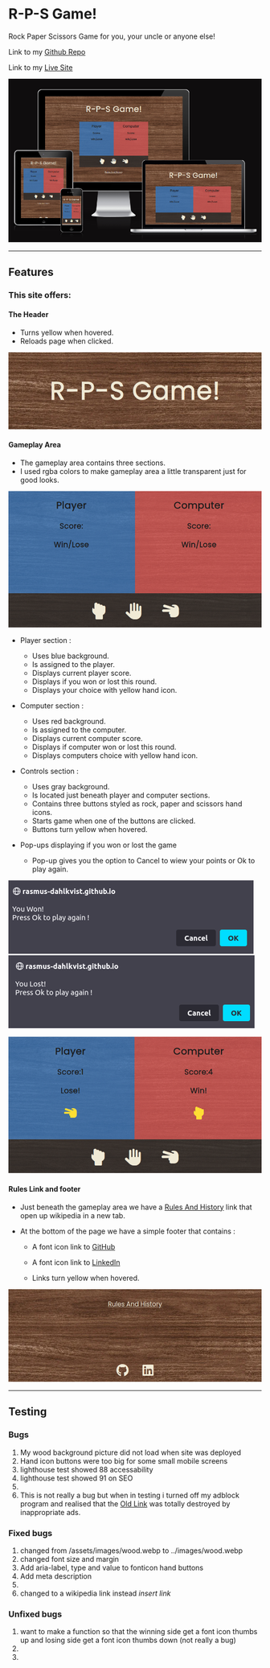 # R-P-S Game!

Rock Paper Scissors Game for you, your uncle or anyone else!

Link to my [Github Repo](https://github.com/Rasmus-Dahlkvist/rock-paper-scissors)

Link to my [Live Site](https://rasmus-dahlkvist.github.io/rock-paper-scissors/)

![Am I Responsive Screenshot](readme-images/am-i-responsive.png)

---
## Features

### This site offers:
#### The Header
- Turns yellow when hovered.
- Reloads page when clicked.

![Header Screenshot](readme-images/header-image.png)

#### Gameplay Area
- The gameplay area contains three sections.
- I used rgba colors to make gameplay area a little transparent just for good looks.

![Gameplay area not started](readme-images/gameplay-area-one.png)

- Player section :
    - Uses blue background.
    - Is assigned to the player.
    - Displays current player score.
    - Displays if you won or lost this round.
    - Displays your choice with yellow hand icon.

- Computer section :
    - Uses red background.
    - Is assigned to the computer.
    - Displays current computer score.
    - Displays if computer won or lost this round.
    - Displays computers choice with yellow hand icon.

- Controls section :
    - Uses gray background.
    - Is located just beneath player and computer sections.
    - Contains three buttons styled as rock, paper and scissors hand icons.
    - Starts game when one of the buttons are clicked.
    - Buttons turn yellow when hovered.

- Pop-ups displaying if you won or lost the game
    - Pop-up gives you the option to Cancel to wiew your points or Ok to play again.

![Pop-up for when you win](readme-images/you-won.png)
![Pop-up for when you lose](readme-images/you-lost.png)
    

![Gameplay area started](readme-images/gameplay-area-two.png)

#### Rules Link and footer
- Just beneath the gameplay area we have a 
[Rules And History](https://en.wikipedia.org/wiki/Rock_paper_scissors) link that open up wikipedia in a new tab.

- At the bottom of the page we have a simple footer that contains :
    - A font icon link to [GitHub](https://github.com/Rasmus-Dahlkvist)
    - A font icon link to [LinkedIn](https://www.linkedin.com/in/rasmus-dahlkvist-b11670247/)

    - Links turn yellow when hovered. 

![Rules Link + Footer Image](readme-images/footer-image.png)

---

## Testing



### Bugs
1. My wood background picture did not load when site was deployed
2. Hand icon buttons were too big for some small mobile screens
3. lighthouse test showed 88 accessability
4. lighthouse test showed 91 on SEO
5.
6. This is not really a bug but when in testing i turned off my adblock program and realised that the 
[Old Link](https://wrpsa.com/the-official-rules-of-rock-paper-scissors/) was totally destroyed by inappropriate ads.


### Fixed bugs
1. changed from /assets/images/wood.webp to ../images/wood.webp
2. changed font size and margin
3. Add aria-label, type and value to fonticon hand buttons
4. Add meta description
5.
6. changed to a wikipedia link instead *insert link*

### Unfixed bugs
1. want to make a function so that the winning side get a font icon thumbs up and losing side get a font icon thumbs down (not really a bug)
2.
3.


